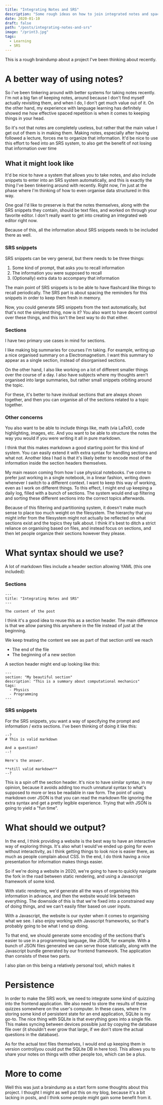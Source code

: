 ```yaml
---
title: "Integrating Notes and SRS"
description: "Some rough ideas on how to join integrated notes and spaced repetition"
date: 2020-01-10
draft: false
path: "/posts/integrating-notes-and-srs"
image: "/print3.jpg"
tags:
  - Learning
  - SRS
---
```


This is a rough braindump about a project I've been thinking about recently.

# A better way of using notes?

So i've been tinkering around with better systems for taking notes recently. I'm not a big
fan of keeping notes, around because I don't find myself actually revisiting them, and when I do,
I don't get much value out of it. On the other hand, my experience with language learning has definitely
showed me how effective spaced repetition is when it comes to keeping things in your head.

So it's not that notes are completely useless, but rather that the main value I get out of
them is in making them. Making notes, especially after having followed a lecture, forces me
to organize that information. It'd be nice to use this effort to feed into an SRS system,
to also get the benefit of not losing that information over time

## What it might look like

It'd be nice to have a system that allows you to take notes, and also include snippets to enter into
an SRS system automatically, and this is exactly the thing I've been tinkering around with recently.
Right now, I'm just at the phase where I'm thinking of how to even organise data structured in this way.

One goal I'd like to preserve is that the notes themselves, along with the SRS snippets they contain,
should be text files, and worked on through your favorite editor. I don't really want to get into
creating an integrated web editor right now.

Because of this, all the information about SRS snippets needs to be included there as well.

### SRS snippets

SRS snippets can be very general, but there needs to be three things:

  1. Some kind of prompt, that asks you to recall information
  2. The information you were supposed to recall
  3. (Optionally) extra data to accompany that information

The main point of SRS snippets is to be able to have flashcard like things to recall periodically.
The SRS part is about spacing the reminders for this snippets in order to keep them fresh in memory.

Now, you could generate SRS snippets from the text automatically, but that's not the simplest
thing, now is it? You also want to have decent control over these things, and this isn't
the best way to do that either.

### Sections

I have two primary use cases in mind for sections.

I like making big summaries for courses I'm taking. For example, writing up a nice organised summary
on a Electromagnetism. I want this summary to appear as a single section, instead of disorganised sections.

On the other hand, I also like working on a lot of different smaller things over
the course of a day. I also have subjects where my thoughts aren't organised into large summaries,
but rather small snippets orbiting around the topic.

For these, it's better to have invidual sections that are always shown together, and then you can organise
all of the sections related to a topic together.

### Other concerns

You also want to be able to include things like, math (via LaTeX), code highlighting, images, etc.
And you want to be able to structure the notes the way you would if you were writing it all in pure markdown.

I think that this makes markdown a good starting point for this kind of system. You can easily
extend it with extra syntax for handling sections and what not. Another Idea I had is that it's likely
better to encode most of the information inside the section headers themselves.

My main reason
coming from how I use physical notebooks. I've come to prefer just working in a single notebook,
in a linear fashion, writing down whenever I switch to a different context.
I want to keep this way of working, even as I work on different things. To this effect, I might end
up keeping a daily log, filled with a bunch of sections. The system would end up filtering and sorting
these different sections into the correct topics afterwards.

Because of this filtering and partitioning system, it doesn't make much sense to place too much weight on the
filesystem. The hierarchy that you might infer from the filesystem might not actually be reflected on what sections
exist and the topics they talk about. I think it's best to ditch a strict reliance on organising based
on files, and instead focus on sections, and then let people organize their sections however they please.

# What syntax should we use?

A lot of markdown files include a header section allowing YAML (this one included):

### Sections

```
---
title: "Integrating Notes and SRS"
---

The content of the post
```

I think it's a good idea to reuse this as a section header. The main difference is that we allow parsing this anywhere
in the file instead of just at the beginning.

We keep treating the content we see as part of that section until we reach

- The end of the file
- The beginning of a new section

A section header might end up looking like this:

```
---
section: "My beautiful section"
description: "This is a summary about computational mechanics"
tags:
  - Physics
  - Programming
---
```

### SRS snippets

For the SRS snippets, you want a way of specifying the prompt and information / extra sections.
I've been thinking of doing it like this:

```
--?
# This is valid markdown

And a question?
--!

Here's the answer.

**still valid markdown**
--?
```

This is a spin off the section header. It's nice to have similar syntax, in my opinion, because it avoids adding
too much unnatural syntax to what's supposed to more or less be readable in raw form. The point of using
markdown over JSON is that you can read the markdown file ignoring the extra syntax and get a pretty legible
experience. Trying that with JSON is going to yield a "fun time".

# What should we output?

In the end, I think providing a website is the best way to have an interactive way of exploring things.
It's also what I would've ended up going for even without interactivity, as I think getting things to look
nice is easier there, as much as people complain about CSS. In the end, I do think having a nice presentation
for information makes things easier.

So if we're doing a website in 2020, we're going to have to quickly navigate
the fork in the road between static rendering, and using a Javascript framework of some kind.

With static rendering, we'd generate all the ways of organising this information in advance, and then the website
would link between everything. The downside of this is that we're fixed into a constrained way of doing things,
and we can't easily filter based on user inputs.

With a Javascript, the website is our oyster when it comes to organising what we see.
I also enjoy working with Javascript frameworks, so that's probably going to be what I end up doing.

To that end, we should generate some encoding of the sections that's easier to use in a programming language,
like JSON, for example. With a bunch of JSON files generated we can serve those statically, along
with the Javascript bundle generated by our frontend framework. The application than consists of these two parts.

I also plan on this being a relatively personal tool, which makes it

# Persistence

In order to make the SRS work, we need to integrate some kind of quizzing into the frontend application.
We also need to store the results of these quizzes somewhere on the user's computer. In these cases, where
I'm storing some kind of persistent state for an end application, SQLite is my go-to. The nice thing with SQLite
is that everything goes into a single file. This makes syncing between devices possible just by copying the database
file over (it shouldn't ever grow that large, if we don't store the actual questions in the database).

As for the actual text files themselves, I would end up keeping them in version control(you could put the SQLite DB in here too).
This allows you to share your notes on things with other people too, which can be a plus.

# More to come

Well this was just a braindump as a start form some thoughts about this project. I thought I might
as well put this on my blog, because it's a bit lacking in posts, and I think some people might gain some benefit from it.
